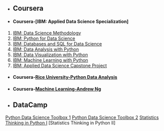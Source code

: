 - ## Coursera

- #### Coursera-[IBM: Applied Data Science Specialization]
1. [IBM: Data Science Methodology](./IBM_Data%20Science/Data%20Science%20Methodology)
2. [IBM: Python for Data Science](./IBM_Data%20Science/Python%20for%20Data%20Science%20and%20AI)
3. [IBM: Databases and SQL for Data Science](./IBM_Data%20Science/IBM%20-%20Databases%20and%20SQL%20for%20Data%20Science)
4. [IBM: Data Analysis with Python](./IBM_Data%20Science/Data%20Analysis%20with%20Python)
5. [IBM: Data Visualization with Python](./IBM_Data%20Science/Data%20Visulazation%20with%20Python)
6. [IBM: Machine Learning with Python](./IBM_Data%20Science/Machine%20Learning%20With%20Python)
7. [IBM: Applied Data Science Capstone Project](./IBM_Data%20Science/Applied%20Data%20Science%20Caspstone)

- #### Coursera-[Rice University-Python Data Analysis](./Rice%20University-Python%20Data%20Analysis)

- #### Coursera-[Machine Learning-Andrew Ng](./Andrew%20Ng_Machine%20Learning)

- ## DataCamp
[Python Data Science Toolbox 1](Datacamp/Python%20Data%20Science%20Toolbox%201)
[Python Data Science Toolbox 2]()
[Statistics Thinking in Python I]()
[Statistics Thinking in Python II]



